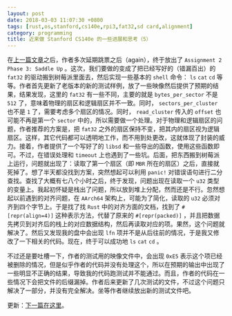 ```yaml
---
layout: post
date: 2018-03-03 11:07:30 +0800
tags: [rust,os,stanford,cs140e,rpi3,fat32,sd card,alignment]
category: programming
title: 近来做 Stanford CS140e 的一些进展和思考（5）
---
```


在[上一篇文章](/programming/2018/02/27/thoughts-on-stanford-cs140e-4/)之后，作者多次延期跳票之后（again），终于放出了 `Assignment 2 Phase 3: Saddle Up` 。这次，我们要做的变成了把已经写好的（错漏百出）的 `fat32` 的驱动搬到树莓派里面去，然后实现一些基本的 `shell` 命令： `ls` `cat` `cd` 等等。作者首先更新了老版本的新的测试样例，放了一些映像然后提供了预期的结果，结果发现，这里的 `fat32` 有一些不同，主要的就是 `bytes_per_sector` 不是 `512` 了，意味着物理的扇区和逻辑扇区并不一致。同时， `sectors_per_cluster` 也不是 `1` 了，需要考虑多个扇区的情况。同时， `read_cluster` 传入的 `offset` 也可能不再是第一个 `sector` 中的，所以需要做一个处理。对于物理和逻辑扇区的问题，作者推荐的方案是，把 `fat32` 之外的扇区保持不变，把其内的扇区视为逻辑扇区。这样，其它代码都可以透明地工作，而不用到处更改，这就体现了封装的威力。接着，作者提供了一个写好了的 `libsd` 和一些导出的函数，使用这些函数即可。不过，在错误处理和 `timeout` 上也遇到了一些坑。后面，把东西搬到树莓派上运行，问题就出现了：读取了第一个扇区（即 `MBR` 所在的扇区）之后，直接就死掉了。想了半天都没找到方案，突然想起可以利用 `panic!` 对错误语句进行二分查找。查找了大概有七八个小时之后，终于发现，问题出现在读取一个 `u32` 类型的变量上。我起初怀疑是栈出了问题，所以放到堆上分配，然而还是不行。忽然想起以前遇到的对齐问题，在 `AArch64` 架构上，可能为了简化，读取的 `u32` 必须对齐到四个字节上。于是找了找 `Rust` 中的对齐方面的文档，找到了 `#[repr(align=4)]` 这种表示方法，代替了原来的 `#[repr(packed)]` ，并且把数据先拷贝到对齐后的栈上的对应数据结构，然后再读取对应的项。果然，这个问题就解决了。然后又发现我的盘中会出现 `lfn` 项并不是从后往前的情况，于是我又修改了一下相关的代码。现在，终于可以成功地 `ls` `cat` `cd` 。

不过还是要吐槽一下，作者的测试用的映像文件中，会出现 `0xE5` 表示这个项已经被删除的情况，但是似乎作者的代码并没有处理这个，所以在预期的输出中出现了一些明显不正确的结果，导致我的代码跑测试并不能通过。而且，作者的代码在一些情况下会把文件的后缀漏掉。作者后来更新了几次测试的文件，不过这个问题只解决了一部分，并没有完全解决。坐等作者继续放出新的测试文件吧。

更新：[下一篇在这里](/programming/2018/03/05/thoughts-on-stanford-cs140e-6/)。